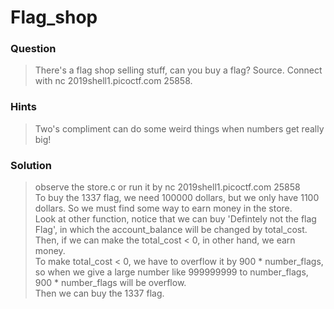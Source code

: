 # Flag_shop

### Question
> There's a flag shop selling stuff, can you buy a flag? Source. Connect with nc 2019shell1.picoctf.com 25858.

### Hints
> Two's compliment can do some weird things when numbers get really big!

### Solution
> observe the store.c or run it by nc 2019shell1.picoctf.com 25858  
> To buy the 1337 flag, we need 100000 dollars, but we only have 1100 dollars. So we must find some  way to earn money in the store.  
> Look at other function, notice that we can buy 'Defintely not the flag Flag', in which the account_balance will be changed by total_cost.  Then, if we can make the total_cost < 0, in other hand, we earn money.  
> To make total_cost < 0, we have to overflow it by 900 * number_flags, so when we give a large number like 999999999 to number_flags, 900 * number_flags will be overflow.  
> Then we can buy the 1337 flag.
 
